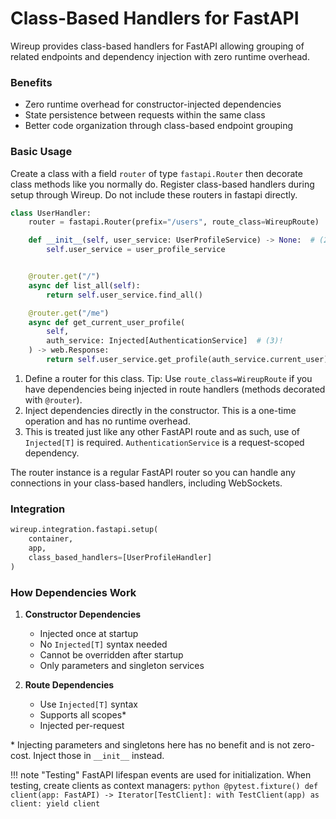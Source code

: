 # Class-Based Handlers for FastAPI

Wireup provides class-based handlers for FastAPI allowing grouping of related endpoints
and dependency injection with zero runtime overhead.

### Benefits

- Zero runtime overhead for constructor-injected dependencies
- State persistence between requests within the same class
- Better code organization through class-based endpoint grouping

### Basic Usage

Create a class with a field `router` of type `fastapi.Router` then decorate class methods like you normally do.
Register class-based handlers during setup through Wireup. Do not include these routers in fastapi directly. 

```python title="Class-Based Handler example"
class UserHandler:
    router = fastapi.Router(prefix="/users", route_class=WireupRoute)  # (1)!

    def __init__(self, user_service: UserProfileService) -> None:  # (2)!
        self.user_service = user_profile_service


    @router.get("/")
    async def list_all(self):
        return self.user_service.find_all()

    @router.get("/me")
    async def get_current_user_profile(
        self,
        auth_service: Injected[AuthenticationService]  # (3)!
    ) -> web.Response:
        return self.user_service.get_profile(auth_service.current_user)
```

1. Define a router for this class. Tip: Use `route_class=WireupRoute` if you have dependencies being injected in route handlers (methods decorated with `@router`).
2. Inject dependencies directly in the constructor. This is a one-time operation and has no runtime overhead.
3. This is treated just like any other FastAPI route and as such, use of `Injected[T]` is required. `AuthenticationService` is a request-scoped dependency.

The router instance is a regular FastAPI router so you can handle any connections in your class-based handlers,
including WebSockets.


### Integration

```python
wireup.integration.fastapi.setup(
    container,
    app,
    class_based_handlers=[UserProfileHandler]
)
```

### How Dependencies Work

1. **Constructor Dependencies**
     - Injected once at startup
     - No `Injected[T]` syntax needed
     - Cannot be overridden after startup
     - Only parameters and singleton services

1. **Route Dependencies**
      - Use `Injected[T]` syntax
      - Supports all scopes*
      - Injected per-request

\*  Injecting parameters and singletons here has no benefit and is not zero-cost. Inject those in `__init__` instead.

!!! note "Testing"
    FastAPI lifespan events are used for initialization. When testing, create clients as context managers:
    ```python
    @pytest.fixture()
    def client(app: FastAPI) -> Iterator[TestClient]:
        with TestClient(app) as client:
            yield client
    ```
